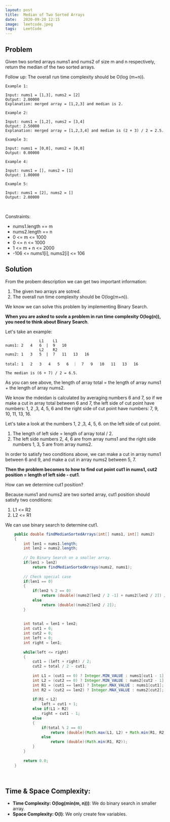 ```yaml
---
layout: post
title:  Median of Two Sorted Arrays
date:   2020-09-20 12:15
image:  leetcode.jpeg
tags:   LeetCode
---
```


## Problem

Given two sorted arrays nums1 and nums2 of size m and n respectively, return the median of the two sorted arrays.

Follow up: The overall run time complexity should be O(log (m+n)).

```
Example 1:

Input: nums1 = [1,3], nums2 = [2]
Output: 2.00000
Explanation: merged array = [1,2,3] and median is 2.

Example 2:

Input: nums1 = [1,2], nums2 = [3,4]
Output: 2.50000
Explanation: merged array = [1,2,3,4] and median is (2 + 3) / 2 = 2.5.

Example 3:

Input: nums1 = [0,0], nums2 = [0,0]
Output: 0.00000

Example 4:

Input: nums1 = [], nums2 = [1]
Output: 1.00000

Example 5:

Input: nums1 = [2], nums2 = []
Output: 2.00000
```

<!-- Line breaks -->
<br />

Constraints:

* nums1.length == m
* nums2.length == n
* 0 <= m <= 1000
* 0 <= n <= 1000
* 1 <= m + n <= 2000
* -106 <= nums1[i], nums2[i] <= 106

## Solution

From the probem description we can get two important information:

1. The given two arrays are sotred. 
2. The overall run time complexity should be O(log(m+n)).

We know we can solve this problem by implementing Binary Search. 

**When you are asked to sovle a problem in run time complexity O(log(n)), you need to think about Binary Search**.

Let's take an example:

```
               L1    L1
nums1: 2   4   6  |  9   10   
               L2    R2
nums2: 1   3   5  |  7   11   13   16

total: 1   2   3   4   5   6  ｜  7   9   10   11   13   16

The median is (6 + 7) / 2 = 6.5. 
```

As you can see above, the length of array total = the length of array nums1 + the length of array nums2.  

We know the mdeidan is calculated by averaging numbers 6 and 7, so if we make a cut in array total between 6 and 7, the left side of cut point have numbers: 1, 2 ,3, 4, 5, 6 and the right side of cut point have numbers: 7, 9, 10, 11, 13, 16. 

Let's take a look at the numbers 1, 2 ,3, 4, 5, 6. on the left side of cut point.

1. The length of left side = length of array total / 2. 
2. The left side numbers 2, 4, 6 are from array nums1 and the right side numbers 1, 3, 5 are from array nums2. 

In order to satisfy two conditions above, we can make a cut in array nums1 between 6 and 9, and make a cut in array nums2 between 5, 7. 

**Then the problem becomes to how to find cut point cut1 in nums1, cut2 position = length of left side - cut1**. 

How can we determine cut1 position? 

Because nums1 and nums2 are two sorted array, cut1 position should satisfy two conditions: 

1. L1 <= R2 
2. L2 <= R1

We can use binary search to determine cut1. 

```java
    public double findMedianSortedArrays(int[] nums1, int[] nums2) 
    {
        int len1 = nums1.length;
        int len2 = nums2.length;
        
        // Do Binary Search on a smaller array. 
        if(len1 > len2)
            return findMedianSortedArrays(nums2, nums1);
        
        // Check special case
        if(len1 == 0)
        {
            if(len2 % 2 == 0)
                return (double)(nums2[len2 / 2 -1] + nums2[len2 / 2]) / 2;
            else
                return (double)(nums2[len2 / 2]);
        }
        
        
        int total = len1 + len2;
        int cut1 = 0;
        int cut2 = 0;
        int left = 0;
        int right = len1;
        
        while(left <= right)
        {
            cut1 = (left + right) / 2;
            cut2 = total / 2 - cut1;
            
            int L1 = (cut1 == 0) ? Integer.MIN_VALUE : nums1[cut1 - 1];
            int L2 = (cut2 == 0) ? Integer.MIN_VALUE : nums2[cut2 - 1];
            int R1 = (cut1 == len1) ? Integer.MAX_VALUE : nums1[cut1];
            int R2 = (cut2 == len2) ? Integer.MAX_VALUE : nums2[cut2];
            
            if(R1 < L2)
                left = cut1 + 1;
            else if(L1 > R2)
                right = cut1 - 1;
            else
            {
                if(total % 2 == 0)
                    return (double)(Math.max(L1, L2) + Math.min(R1, R2)) / 2;
                else
                    return (double)(Math.min(R1, R2));
            }
        }
        
        return 0.0;
    }
```

<!-- Line breaks -->
<br />

## Time & Space Complexity:

* **Time Complexity: O(log(min(m, n)))**: We do binary search in smaller array.
* **Space Complexity: O(l)**: We only create few variables.










